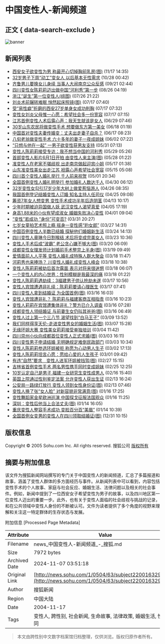 # 中国变性人-新闻频道

## 正文 { data-search-exclude }


![banner](https://images.sohu.com/ccc.gif)

## 新闻列表

- [西安女子欲变性为男 称最开心切掉胸前乳房(图)](https://news.sohu.com/20041117/n223033616.shtml) (11/17 14:35)
- [32岁男子下周“动工”变女人 以后基本无性需求](https://news.sohu.com/20041028/n222721179.shtml) (10/28 00:42)
- [齐鲁男儿要换女儿身续 当事人大闹南京公众反感](https://news.sohu.com/20040921/n222144065.shtml) (09/21 02:44)
- [四川变性女陈莉莉迈出做中国“河利秀”第一步](https://news.sohu.com/20040826/n221736704.shtml) (08/26 04:19)
- [浙江“诞生”第一位变性人(组图)](https://news.sohu.com/20040726/n221210563.shtml) (07/26 21:22)
- [刘炎术前辗转难眠 悄然起床照镜(图)](https://news.sohu.com/20040717/n221049678.shtml) (07/17 07:40)
- [受“易性癖”折磨的西安27岁单身女成功削胸](https://news.sohu.com/20040717/n221049664.shtml) (07/17 07:32)
- [变性女刘炎父母惟一心愿：希望社会多一份宽容](https://news.sohu.com/20040717/n221049652.shtml) (07/17 07:15)
- [江苏首例变性人术后露心声：我天生就该是女人](https://news.sohu.com/2004/06/29/12/news220761248.shtml) (06/29 07:46)
- [30岁山东农民将做变性手术 想要做东方第一美女](https://news.sohu.com/2004/06/18/71/news220587119.shtml) (06/18 01:19)
- [中国首对变性夫妻传婚变：丈夫出走妻子自杀？](https://news.sohu.com/2004/06/17/16/news220571628.shtml) (06/17 08:23)
- [八旬老翁做变性手术 六十多年的妻子一夜成姐妹](https://news.sohu.com/2004/06/02/17/news220351791.shtml) (06/02 07:22)
- [“只想与他在一起” 一男子欲变性获男友支持](https://news.sohu.com/2004/05/31/79/news220317904.shtml) (05/31 07:13)
- [变性人陈莉莉接受专访：我不想当中国的河利秀](https://news.sohu.com/2004/05/29/38/news220303864.shtml) (05/29 05:26)
- [首部变性人影片6月1日开拍 由变性人来主演(图)](https://news.sohu.com/2004/05/28/83/news220288358.shtml) (05/28 01:22)
- [准变性人在老家不堪歧视 出走南京做起迎宾小姐](https://news.sohu.com/2004/05/17/54/news220145455.shtml) (05/17 01:38)
- [山东准变性美女出走江苏 袒露心声希望社会宽容](https://news.sohu.com/2004/05/15/51/news220135168.shtml) (05/15 05:08)
- [四川首个变性人婚礼举行 千人前来祝贺](https://news.sohu.com/2004/05/01/87/news220018751.shtml) (05/01 20:34)
- [全国首例变性人婚礼明举行 参加婚礼人数达千人](https://news.sohu.com/2004/04/30/40/news220004080.shtml) (04/30 06:12)
- [32岁变性女勾引17岁少年大树上做爱惹恼游人](https://news.sohu.com/2004/04/26/01/news219950199.shtml) (04/26 08:35)
- [我国首例登记结婚变性人订婚 知名主持人任司仪](https://news.sohu.com/2004/04/25/36/news219943636.shtml) (04/25 09:08)
- [筹资7年女人想变男 变性手术成功半年后造阴茎](https://news.sohu.com/2004/04/13/41/news219814134.shtml) (04/13 10:17)
- [少年时期被迫异国做人妖 武汉变性人渴望真爱](https://news.sohu.com/2004/04/05/98/news219749855.shtml) (04/05 17:19)
- [身高1.88米的小伙有望成淑女 婚姻失败决心变性](https://news.sohu.com/2004/04/01/41/news219694149.shtml) (04/01 09:04)
- [“变性”若成功 “身份”可变否?](https://news.sohu.com/2004/03/31/96/news219689627.shtml) (03/31 20:27)
- [七岁女童拍艺术照上瘾 摇身一变性感“豹女郎”](https://news.sohu.com/2004/03/27/42/news219624298.shtml) (03/27 14:31)
- [中国百例变性人半数已结婚 探秘他们婚姻新生活](https://news.sohu.com/2004/03/24/59/news219575922.shtml) (03/24 14:13)
- [四川变性人章琳今日割喉结 术后将变成完美女人](https://news.sohu.com/2004/03/23/46/news219554695.shtml) (03/23 10:36)
- [变性人手术后成“波霸” 老公贪心嫌不够大(图)](https://news.sohu.com/2004/03/20/41/news219514199.shtml) (03/20 06:09)
- [成都变性女理发师计划婚前手术整完上半身(图)](https://news.sohu.com/2004/03/19/02/news219500216.shtml) (03/19 09:49)
- [爱情面前人人平等 变性人婚礼成特殊人群大聚会](https://news.sohu.com/2004/03/18/80/news219488063.shtml) (03/18 11:47)
- [河莉秀也来捧场？ 川变性人婚礼成变性人峰会](https://news.sohu.com/2004/03/18/61/news219486109.shtml) (03/18 10:38)
- [变性人陈莉莉被劫后首次露面 表示对将来很迷惘](https://news.sohu.com/2004/03/18/13/news219481346.shtml) (03/18 06:07)
- [一个变性人的内心世界：性别模糊是我最深的痛](https://news.sohu.com/2004/03/18/05/news219480521.shtml) (03/18 01:22)
- [变性人陈莉莉遇劫续：3福建男子供认抢劫未遂](https://news.sohu.com/2004/03/17/48/news219474816.shtml) (03/17 10:56)
- [变性人宾馆遭遇非礼续：陈莉莉要请心理医生](https://news.sohu.com/2004/03/17/51/news219465184.shtml) (03/17 07:41)
- [四川变性人拿到结婚证 为全国首例(图)](https://news.sohu.com/2004/03/16/69/news219456955.shtml) (03/16 16:03)
- [变性人宾馆遭非礼？ 陈莉莉与福建客商互相指责](https://news.sohu.com/2004/03/16/27/news219452769.shtml) (03/16 10:23)
- [变性人莉莉在宾馆遭集体非礼？警方已介入调查](https://news.sohu.com/2004/03/16/93/news219449348.shtml) (03/16 07:28)
- [成都变性人领结婚证 与前妻生女仍叫其爸爸(图)](https://news.sohu.com/2004/03/16/91/news219449182.shtml) (03/16 06:49)
- [变性人过上第一个三八节 渴望找到“白马王子”](https://news.sohu.com/2004/03/09/87/news219358769.shtml) (03/09 13:52)
- [我们同样得享天伦-走进变性男女的婚姻生活(图)](https://news.sohu.com/2004/03/07/01/news219330162.shtml) (03/07 15:28)
- [无缘环姐大赛 变性美女莉莉接受单独培训](https://news.sohu.com/2004/03/04/61/news219296157.shtml) (03/04 11:42)
- [四川崇州小伙向成都首位变性人正式求婚(图)](https://news.sohu.com/2004/03/03/30/news219283089.shtml) (03/03 16:11)
- [四川变性男子申请结婚 无明确规定难倒民政部门](https://news.sohu.com/2004/03/03/59/news219275945.shtml) (03/03 10:34)
- [变性人陈莉莉参选环姐被拒 称愿为心动男人生子](https://news.sohu.com/2004/03/02/98/news219269864.shtml) (03/02 17:13)
- [变性人陈莉莉坦言心愿：愿给心爱的人生孩子](https://news.sohu.com/2004/03/01/06/news219250687.shtml) (03/01 09:42)
- [有违“自然”要求　变性人进军环姐被挡驾(图)](https://news.sohu.com/2004/02/27/86/news219228639.shtml) (02/27 15:15)
- [吉林省首例变性手术 两名男性携手同时变成姐妹](https://news.sohu.com/2004/02/25/89/news219198956.shtml) (02/25 12:25)
- [10岁认定自己是男子 福建一女研究生变性成男人](https://news.sohu.com/2004/02/16/41/news219094190.shtml) (02/16 15:40)
- [英国上院通过性别鉴定法案 允许变性人获出生证](https://news.sohu.com/2004/02/13/68/news219066893.shtml) (02/13 16:24)
- [公安局一路绿灯放行 变性人领到女性身份证(图)](https://news.sohu.com/2004/02/13/79/news219057980.shtml) (02/13 07:46)
- [变性人换了张“女人脸” 对新容貌非常满意(图)](https://news.sohu.com/2004/01/16/26/news218632607.shtml) (01/16 17:25)
- [变性舞蹈家金星欧洲巡演 中国探戈征服法国观众](https://news.sohu.com/2004/01/16/99/news218619924.shtml) (01/16 11:25)
- [深圳：变性后他当上合法丈夫(图)](https://news.sohu.com/2004/01/14/68/news218536871.shtml) (01/14 16:05)
- [重庆变性人整容手术成功 变脸百分百“美眉”](https://news.sohu.com/2004/01/14/80/news218518098.shtml) (01/14 10:39)
- [全国首例女变男的变性人在四川领取结婚证(图)](https://news.sohu.com/2003/12/31/71/news217697130.shtml) (12/31 10:15)

## 版权信息
Copyright © 2005 Sohu.com Inc. All rights reserved. 搜狐公司 [版权所有](https://www.sohu.com/about/copyright.html)

## 摘要与附加信息

<!-- tcd_abstract -->
该文件为搜狐新闻网站撰写的专门关于中国变性人的新闻频道，汇总了多篇报道和故事，涵盖了变性人群体的多方面经历与事件。从新闻列表中可以看到，内容包括变性手术的个人故事、家庭与社会反应、婚姻生活、法律问题以及相关的社会事件。例如，新闻中提到了一位西安女子希望变性为男子的故事，以及四川地区第一位变性人迈出的重要一步。此外，也有关于变性人面临的社会歧视与挑战的记录，和在公共领域中变性人身份的不断被认可。文件为读者提供了多个角度的视野来理解和关注这一特定群体的生存状态与发展。
<!-- tcd_abstract_end -->

附加信息 [Processed Page Metadata]

| Attribute       | Value                                  |
|-----------------|----------------------------------------|
| Filename        | news_中国变性人-新闻频道_-_搜狐.md                             |
| Size            | 7972 bytes                           |
| Archived Date   | 2024-11-07 03:51:18                             |
| Original Link   | [http://news.sohu.com/1/0504/63/subject220016329.shtml](http://news.sohu.com/1/0504/63/subject220016329.shtml)                       |
| Author          | 搜狐新闻                               |
| Region          | 中国大陆                               |
| Date            | 2004-11-17                                 |
| Tags            | 变性人, 跨性别, 社会新闻, 生命故事, 法律政策, 婚姻生活, 性别认同                                 |
>
> 本文由跨性别中文数字档案馆归档整理，仅供浏览。版权归原作者所有。
>